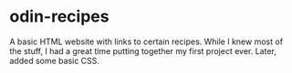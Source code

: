 # odin-recipes
A basic HTML website with links to certain recipes.
While I knew most of the stuff, I had a great time putting together my first project ever.
Later, added some basic CSS.